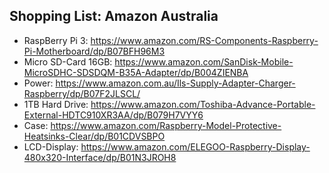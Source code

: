 
## Shopping List: Amazon Australia

* RaspBerry Pi 3: https://www.amazon.com/RS-Components-Raspberry-Pi-Motherboard/dp/B07BFH96M3
* Micro SD-Card 16GB: https://www.amazon.com/SanDisk-Mobile-MicroSDHC-SDSDQM-B35A-Adapter/dp/B004ZIENBA
* Power: https://www.amazon.com.au/Ils-Supply-Adapter-Charger-Raspberry/dp/B07F2JLSCL/
* 1TB Hard Drive: https://www.amazon.com/Toshiba-Advance-Portable-External-HDTC910XR3AA/dp/B079H7VYY6
* Case: https://www.amazon.com/Raspberry-Model-Protective-Heatsinks-Clear/dp/B01CDVSBPO
* LCD-Display: https://www.amazon.com/ELEGOO-Raspberry-Display-480x320-Interface/dp/B01N3JROH8